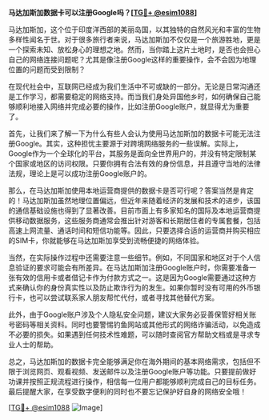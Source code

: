 **马达加斯加数据卡可以注册Google吗？[[TG💪+ @esim1088](https://t.me/s/esim1088)]**

马达加斯加，这个位于印度洋西部的美丽岛国，以其独特的自然风光和丰富的生物多样性闻名于世。对于很多旅行者来说，马达加斯加不仅仅是一个旅游胜地，更是一个探索未知、放松身心的理想之地。然而，当你踏上这片土地时，是否也会担心自己的网络连接问题呢？尤其是像注册Google这样的重要操作，会不会因为地理位置的问题而受到限制？

在现代社会中，互联网已经成为我们生活中不可或缺的一部分。无论是日常沟通还是工作学习，都需要稳定的网络支持。而当我们身处异国他乡时，如何确保自己能够顺利地接入网络并完成必要的操作，比如注册Google账户，就显得尤为重要了。

首先，让我们来了解一下为什么有些人会认为使用马达加斯加的数据卡可能无法注册Google。其实，这种担忧主要源于对跨境网络服务的一些误解。实际上，Google作为一个全球化的平台，其服务是面向全世界用户的，并没有特定限制某个国家或地区的访问权限。只要你拥有合法有效的身份信息，并且遵守当地的法律法规，理论上是可以成功注册Google账户的。

那么，在马达加斯加使用本地运营商提供的数据卡是否可行呢？答案当然是肯定的！马达加斯加虽然地理位置偏远，但近年来随着经济的发展和技术的进步，该国的通信基础设施也得到了显著改善。目前市面上有多家知名的国际及本地运营商提供移动数据服务，这些服务商通常会推出针对游客和长期居住者的专属套餐，包括高速上网流量、通话时间和短信功能等。因此，只要选择合适的运营商并购买相应的SIM卡，你就能够在马达加斯加享受到流畅便捷的网络体验。

当然，在实际操作过程中还需要注意一些细节。例如，不同国家和地区对于个人信息验证的要求可能会有所差异。在马达加斯加注册Google账户时，你需要准备一张有效的信用卡或者借记卡作为付款方式之一。这是因为Google需要通过这种方式来确认你的身份真实性以及防止欺诈行为的发生。如果你暂时没有可用的外币银行卡，也可以尝试联系家人朋友帮忙代付，或者寻找其他替代方案。

此外，由于Google账户涉及个人隐私安全问题，建议大家务必妥善保管好相关账号密码等相关资料。同时也要警惕钓鱼网站或其他形式的网络诈骗活动，以免造成不必要的损失。如果遇到任何技术性难题，可以随时查阅官方帮助文档或是寻求专业人士的帮助。

总之，马达加斯加的数据卡完全能够满足你在海外期间的基本网络需求，包括但不限于浏览网页、观看视频、发送邮件以及注册Google账户等功能。只要提前做好功课并按照正规流程进行操作，相信每一位用户都能够顺利完成自己的目标任务。最后提醒大家，在享受数字便利的同时也不要忘记保护好自身的网络安全哦！

[[TG💪+ @esim1088](https://t.me/s/esim1088) ![Image](https://i.postimg.cc/4NQfJmqS/Snipaste-2025-05-13-00-14-12.png)]
